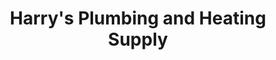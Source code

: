 ---
title: "Harry's Plumbing and Heating Supply"
url: /camden/harrys-plumbing-and-heating-supply/
shop: Baumarkt
---